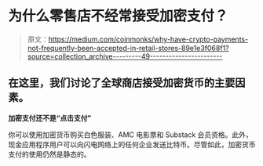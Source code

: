 # 为什么零售店不经常接受加密支付？

> 原文：<https://medium.com/coinmonks/why-have-crypto-payments-not-frequently-been-accepted-in-retail-stores-89e1e3f068f1?source=collection_archive---------49----------------------->

## 在这里，我们讨论了全球商店接受加密货币的主要因素。

**加密支付还不是“点击支付”**

你可以使用加密货币购买白色服装、AMC 电影票和 Substack 会员资格。此外，现金应用程序用户可以向闪电网络上的任何企业发送比特币。尽管如此，加密货币支付的使用仍然是静态的。